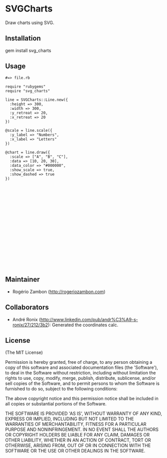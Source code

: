 # SVGCharts

Draw charts using SVG.

## Installation

  gem install svg_charts

## Usage

~~~.ruby
#=> file.rb

require "rubygems"
require "svg_charts"

line = SVGCharts::Line.new({
  :height => 300,
  :width => 300,
  :y_retreat => 20,
  :x_retreat => 20
})

@scale = line.scale({
  :y_label => "Numbers",
  :x_label => "Letters"
})

@chart = line.draw({
  :scale => ["A", "B", "C"],
  :data => [10, 20, 30],
  :data_color => "#000000",
  :show_scale => true,
  :show_dashed => true
})
~~~

  <svg width="680" height="350">
    <%= @scale %>
    <%= @chart %>
  </svg>


## Maintainer

* Rogério Zambon (http://rogeriozambon.com)

## Collaborators

* André Ronix (http://www.linkedin.com/pub/andr%C3%A9-s-ronix/27/212/3b2): Generated the coordinates calc.

## License

(The MIT License)

Permission is hereby granted, free of charge, to any person obtaining a copy of this software and associated documentation files (the 'Software'), to deal in the Software without restriction, including without limitation the rights to use, copy, modify, merge, publish, distribute, sublicense, and/or sell copies of the Software, and to permit persons to whom the Software is furnished to do so, subject to the following conditions:

The above copyright notice and this permission notice shall be included in all copies or substantial portions of the Software.

THE SOFTWARE IS PROVIDED 'AS IS', WITHOUT WARRANTY OF ANY KIND, EXPRESS OR IMPLIED, INCLUDING BUT NOT LIMITED TO THE WARRANTIES OF MERCHANTABILITY, FITNESS FOR A PARTICULAR PURPOSE AND NONINFRINGEMENT. IN NO EVENT SHALL THE AUTHORS OR COPYRIGHT HOLDERS BE LIABLE FOR ANY CLAIM, DAMAGES OR OTHER LIABILITY, WHETHER IN AN ACTION OF CONTRACT, TORT OR OTHERWISE, ARISING FROM, OUT OF OR IN CONNECTION WITH THE SOFTWARE OR THE USE OR OTHER DEALINGS IN THE SOFTWARE.
